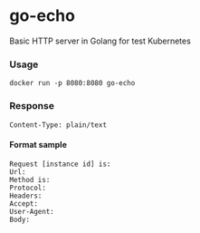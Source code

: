# go-echo
Basic HTTP server in Golang for test Kubernetes

### Usage

```shell script
docker run -p 8080:8080 go-echo
```

### Response
`Content-Type: plain/text`
#### Format sample
```
Request [instance id] is:
Url: 
Method is: 
Protocol: 
Headers:
Accept: 
User-Agent: 
Body: 
```

